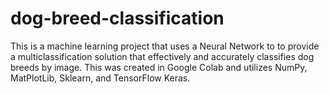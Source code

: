 # dog-breed-classification
This is a machine learning project that uses a Neural Network to to provide a multiclassification solution that effectively and accurately classifies dog breeds by image. This was created in Google Colab and utilizes NumPy, MatPlotLib, Sklearn, and TensorFlow Keras. 
